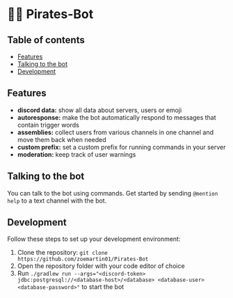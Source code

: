 # 🏴‍☠️ Pirates-Bot

## Table of contents
* [Features](#features)
* [Talking to the bot](#talking-to-the-bot)
* [Development](#development)

## Features
* **discord data:** show all data about servers, users or emoji
* **autoresponse:** make the bot automatically respond to messages that contain trigger words
* **assemblies:** collect users from various channels in one channel and move them back when needed
* **custom prefix:** set a custom prefix for running commands in your server
* **moderation:** keep track of user warnings

## Talking to the bot
You can talk to the bot using commands. Get started by sending `@mention help` to a text channel with the bot. 

## Development
Follow these steps to set up your development environment:
1. Clone the repository: `git clone https://github.com/zoemartin01/Pirates-Bot`
2. Open the repository folder with your code editor of choice
3. Run `./gradlew run --args="<discord-token> jdbc:postgresql://<database-host>/<database> <database-user> <database-password>"` to start the bot

